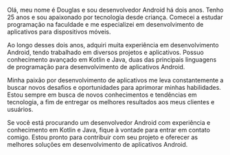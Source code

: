 Olá, meu nome é Douglas e sou desenvolvedor Android há dois anos. Tenho 25 anos e sou apaixonado por tecnologia desde criança. Comecei a estudar programação na faculdade e me especializei em desenvolvimento de aplicativos para dispositivos móveis.

Ao longo desses dois anos, adquiri muita experiência em desenvolvimento Android, tendo trabalhado em diversos projetos e aplicativos. Possuo conhecimento avançado em Kotlin e Java, duas das principais linguagens de programação para desenvolvimento de aplicativos Android.

Minha paixão por desenvolvimento de aplicativos me leva constantemente a buscar novos desafios e oportunidades para aprimorar minhas habilidades. Estou sempre em busca de novos conhecimentos e tendências em tecnologia, a fim de entregar os melhores resultados aos meus clientes e usuários.

Se você está procurando um desenvolvedor Android com experiência e conhecimento em Kotlin e Java, fique à vontade para entrar em contato comigo. Estou pronto para contribuir com seu projeto e oferecer as melhores soluções em desenvolvimento de aplicativos Android.
